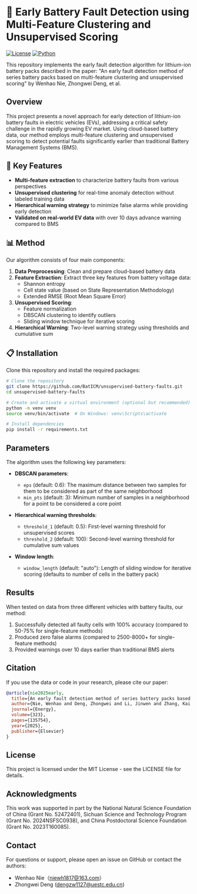 # 🔋 Early Battery Fault Detection using Multi-Feature Clustering and Unsupervised Scoring

[![License](https://img.shields.io/github/license/BatICM/unsupervised-battery-faults)](https://github.com/BatICM/unsupervised-battery-faults/blob/main/LICENSE)
[![Python](https://img.shields.io/badge/python-3.7+-blue.svg)](https://www.python.org/downloads/)

This repository implements the early fault detection algorithm for lithium-ion battery packs described in the paper: "An early fault detection method of series battery packs based on multi-feature clustering and unsupervised scoring" by Wenhao Nie, Zhongwei Deng, et al.

## Overview

This project presents a novel approach for early detection of lithium-ion battery faults in electric vehicles (EVs), addressing a critical safety challenge in the rapidly growing EV market. Using cloud-based battery data, our method employs multi-feature clustering and unsupervised scoring to detect potential faults significantly earlier than traditional Battery Management Systems (BMS).

## 🚀 Key Features

- **Multi-feature extraction** to characterize battery faults from various perspectives
- **Unsupervised clustering** for real-time anomaly detection without labeled training data
- **Hierarchical warning strategy** to minimize false alarms while providing early detection
- **Validated on real-world EV data** with over 10 days advance warning compared to BMS

## 📊 Method

Our algorithm consists of four main components:

1. **Data Preprocessing**: Clean and prepare cloud-based battery data
2. **Feature Extraction**: Extract three key features from battery voltage data:
   - Shannon entropy
   - Cell state value (based on State Representation Methodology)
   - Extended RMSE (Root Mean Square Error)
3. **Unsupervised Scoring**: 
   - Feature normalization
   - DBSCAN clustering to identify outliers
   - Sliding window technique for iterative scoring
4. **Hierarchical Warning**: Two-level warning strategy using thresholds and cumulative sum


## 📋 Installation

Clone this repository and install the required packages:

```bash
# Clone the repository
git clone https://github.com/BatICM/unsupervised-battery-faults.git
cd unsupervised-battery-faults

# Create and activate a virtual environment (optional but recommended)
python -m venv venv
source venv/bin/activate  # On Windows: venv\Scripts\activate

# Install dependencies
pip install -r requirements.txt
```

## Parameters

The algorithm uses the following key parameters:

- **DBSCAN parameters**:
  - `eps` (default: 0.6): The maximum distance between two samples for them to be considered as part of the same neighborhood
  - `min_pts` (default: 3): Minimum number of samples in a neighborhood for a point to be considered a core point

- **Hierarchical warning thresholds**:
  - `threshold_1` (default: 0.5): First-level warning threshold for unsupervised scores
  - `threshold_2` (default: 100): Second-level warning threshold for cumulative sum values

- **Window length**:
  - `window_length` (default: "auto"): Length of sliding window for iterative scoring (defaults to number of cells in the battery pack)

## Results

When tested on data from three different vehicles with battery faults, our method:

1. Successfully detected all faulty cells with 100% accuracy (compared to 50-75% for single-feature methods)
2. Produced zero false alarms (compared to 2500-8000+ for single-feature methods)
3. Provided warnings over 10 days earlier than traditional BMS alerts

## Citation

If you use the data or code in your research, please cite our paper:

```bibtex
@article{nie2025early,
  title={An early fault detection method of series battery packs based on multi-feature clustering and unsupervised scoring},
  author={Nie, Wenhao and Deng, Zhongwei and Li, Jinwen and Zhang, Kai and Zhou, Jingjing and Xiang, Fei},
  journal={Energy},
  volume={323},
  pages={135754},
  year={2025},
  publisher={Elsevier}
}
```

## License

This project is licensed under the MIT License - see the LICENSE file for details.

## Acknowledgments

This work was supported in part by the National Natural Science Foundation of China (Grant No. 52472401), Sichuan Science and Technology Program (Grant No. 2024NSFSC0938), and China Postdoctoral Science Foundation (Grant No. 2023T160085).

## Contact

For questions or support, please open an issue on GitHub or contact the authors:
- Wenhao Nie（niewh1817@163.com）
- Zhongwei Deng (dengzw1127@uestc.edu.cn)
